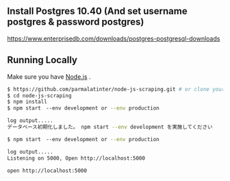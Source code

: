 ## Install Postgres 10.40 (And set username postgres & password postgres)
https://www.enterprisedb.com/downloads/postgres-postgresql-downloads

## Running Locally

Make sure you have [Node.js](http://nodejs.org/) .

```sh
$ https://github.com/parmalatinter/node-js-scraping.git # or clone your own fork
$ cd node-js-scraping
$ npm install
$ npm start　--env development or --env production

log output.....
データベース初期化しました。 npm start --env development を実施してください

$ npm start　--env development or --env production

log output.....
Listening on 5000, Open http://localhost:5000

open http://localhost:5000